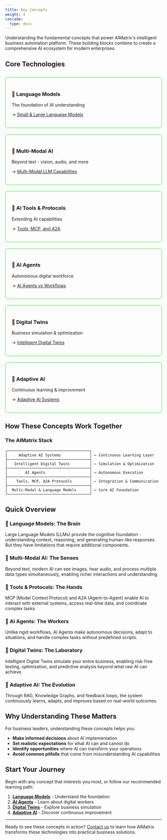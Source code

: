 ```yaml
---
title: Key Concepts
weight: 4
cascade:
  type: docs
---
```


Understanding the fundamental concepts that power AIMatrix's intelligent business automation platform. These building blocks combine to create a comprehensive AI ecosystem for modern enterprises.

## Core Technologies

<div style="display: grid; grid-template-columns: repeat(auto-fit, minmax(280px, 1fr)); gap: 20px; margin: 30px 0;">
  
  <div style="border: 1px solid #00ff00; padding: 20px; border-radius: 8px;">
    <h3>🧠 Language Models</h3>
    <p>The foundation of AI understanding</p>
    <ul style="list-style: none; padding: 0;">
      <li>→ <a href="/business/key-concepts/language-models/">Small & Large Language Models</a></li>
    </ul>
  </div>

  <div style="border: 1px solid #00ff00; padding: 20px; border-radius: 8px;">
    <h3>🎨 Multi-Modal AI</h3>
    <p>Beyond text - vision, audio, and more</p>
    <ul style="list-style: none; padding: 0;">
      <li>→ <a href="/business/key-concepts/multimodal-llm/">Multi-Modal LLM Capabilities</a></li>
    </ul>
  </div>

  <div style="border: 1px solid #00ff00; padding: 20px; border-radius: 8px;">
    <h3>🔧 AI Tools & Protocols</h3>
    <p>Extending AI capabilities</p>
    <ul style="list-style: none; padding: 0;">
      <li>→ <a href="/business/key-concepts/tools-mcp-a2a/">Tools, MCP, and A2A</a></li>
    </ul>
  </div>

  <div style="border: 1px solid #00ff00; padding: 20px; border-radius: 8px;">
    <h3>🤖 AI Agents</h3>
    <p>Autonomous digital workforce</p>
    <ul style="list-style: none; padding: 0;">
      <li>→ <a href="/business/key-concepts/ai-agents/">AI Agents vs Workflows</a></li>
    </ul>
  </div>

  <div style="border: 1px solid #00ff00; padding: 20px; border-radius: 8px;">
    <h3>🏢 Digital Twins</h3>
    <p>Business simulation & optimization</p>
    <ul style="list-style: none; padding: 0;">
      <li>→ <a href="/business/key-concepts/intelligent-digital-twins/">Intelligent Digital Twins</a></li>
    </ul>
  </div>

  <div style="border: 1px solid #00ff00; padding: 20px; border-radius: 8px;">
    <h3>🔄 Adaptive AI</h3>
    <p>Continuous learning & improvement</p>
    <ul style="list-style: none; padding: 0;">
      <li>→ <a href="/business/key-concepts/adaptive-ai-systems/">Adaptive AI Systems</a></li>
    </ul>
  </div>

</div>

## How These Concepts Work Together

### The AIMatrix Stack

```
┌─────────────────────────────────────┐
│     Adaptive AI Systems             │ ← Continuous Learning Layer
├─────────────────────────────────────┤
│   Intelligent Digital Twins         │ ← Simulation & Optimization
├─────────────────────────────────────┤
│        AI Agents                    │ ← Autonomous Execution
├─────────────────────────────────────┤
│    Tools, MCP, A2A Protocols        │ ← Integration & Communication
├─────────────────────────────────────┤
│  Multi-Modal & Language Models      │ ← Core AI Foundation
└─────────────────────────────────────┘
```

## Quick Overview

### 🧠 Language Models: The Brain
Large Language Models (LLMs) provide the cognitive foundation - understanding context, reasoning, and generating human-like responses. But they have limitations that require additional components.

### 🎨 Multi-Modal AI: The Senses
Beyond text, modern AI can see images, hear audio, and process multiple data types simultaneously, enabling richer interactions and understanding.

### 🔧 Tools & Protocols: The Hands
MCP (Model Context Protocol) and A2A (Agent-to-Agent) enable AI to interact with external systems, access real-time data, and coordinate complex tasks.

### 🤖 AI Agents: The Workers
Unlike rigid workflows, AI Agents make autonomous decisions, adapt to situations, and handle complex tasks without predefined scripts.

### 🏢 Digital Twins: The Laboratory
Intelligent Digital Twins simulate your entire business, enabling risk-free testing, optimization, and predictive analysis beyond what raw AI can achieve.

### 🔄 Adaptive AI: The Evolution
Through RAG, Knowledge Graphs, and feedback loops, the system continuously learns, adapts, and improves based on real-world outcomes.

## Why Understanding These Matters

For business leaders, understanding these concepts helps you:
- **Make informed decisions** about AI implementation
- **Set realistic expectations** for what AI can and cannot do
- **Identify opportunities** where AI can transform your operations
- **Avoid common pitfalls** that come from misunderstanding AI capabilities

## Start Your Journey

Begin with any concept that interests you most, or follow our recommended learning path:

1. **[Language Models](/business/key-concepts/language-models/)** - Understand the foundation
2. **[AI Agents](/business/key-concepts/ai-agents/)** - Learn about digital workers
3. **[Digital Twins](/business/key-concepts/intelligent-digital-twins/)** - Explore business simulation
4. **[Adaptive AI](/business/key-concepts/adaptive-ai-systems/)** - Discover continuous improvement

---

Ready to see these concepts in action? [Contact us](/business/contact/) to learn how AIMatrix transforms these technologies into practical business solutions.